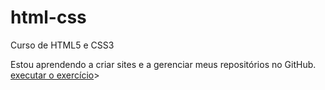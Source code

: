 # html-css
 Curso de HTML5 e CSS3

Estou aprendendo a criar sites e a gerenciar meus repositórios no GitHub.
<a href="https://felipe-andrade-pereira.github.io/html-css/exercicios/ex002" >executar o exercício</a>>